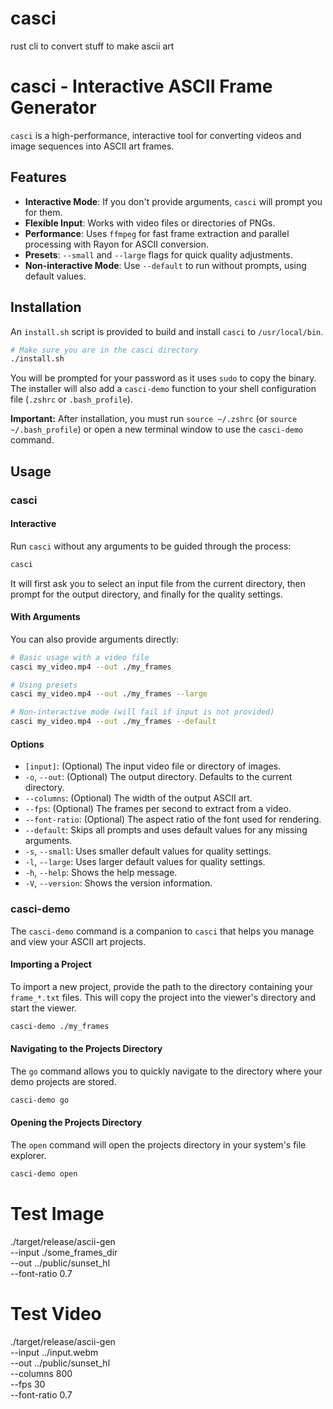 # casci

rust cli to convert stuff to make ascii art

# casci - Interactive ASCII Frame Generator

`casci` is a high-performance, interactive tool for converting videos and image sequences into ASCII art frames.

## Features

- **Interactive Mode**: If you don't provide arguments, `casci` will prompt you for them.
- **Flexible Input**: Works with video files or directories of PNGs.
- **Performance**: Uses `ffmpeg` for fast frame extraction and parallel processing with Rayon for ASCII conversion.
- **Presets**: `--small` and `--large` flags for quick quality adjustments.
- **Non-interactive Mode**: Use `--default` to run without prompts, using default values.

## Installation

An `install.sh` script is provided to build and install `casci` to `/usr/local/bin`.

```bash
# Make sure you are in the casci directory
./install.sh
```

You will be prompted for your password as it uses `sudo` to copy the binary. The installer will also add a `casci-demo` function to your shell configuration file (`.zshrc` or `.bash_profile`).

**Important:** After installation, you must run `source ~/.zshrc` (or `source ~/.bash_profile`) or open a new terminal window to use the `casci-demo` command.

## Usage

### casci

#### Interactive

Run `casci` without any arguments to be guided through the process:

```bash
casci
```

It will first ask you to select an input file from the current directory, then prompt for the output directory, and finally for the quality settings.

#### With Arguments

You can also provide arguments directly:

```bash
# Basic usage with a video file
casci my_video.mp4 --out ./my_frames

# Using presets
casci my_video.mp4 --out ./my_frames --large

# Non-interactive mode (will fail if input is not provided)
casci my_video.mp4 --out ./my_frames --default
```

#### Options

- `[input]`: (Optional) The input video file or directory of images.
- `-o`, `--out`: (Optional) The output directory. Defaults to the current directory.
- `--columns`: (Optional) The width of the output ASCII art.
- `--fps`: (Optional) The frames per second to extract from a video.
- `--font-ratio`: (Optional) The aspect ratio of the font used for rendering.
- `--default`: Skips all prompts and uses default values for any missing arguments.
- `-s`, `--small`: Uses smaller default values for quality settings.
- `-l`, `--large`: Uses larger default values for quality settings.
- `-h`, `--help`: Shows the help message.
- `-V`, `--version`: Shows the version information.

### casci-demo

The `casci-demo` command is a companion to `casci` that helps you manage and view your ASCII art projects.

#### Importing a Project

To import a new project, provide the path to the directory containing your `frame_*.txt` files. This will copy the project into the viewer's directory and start the viewer.

```bash
casci-demo ./my_frames
```

#### Navigating to the Projects Directory

The `go` command allows you to quickly navigate to the directory where your demo projects are stored.

```bash
casci-demo go
```

#### Opening the Projects Directory

The `open` command will open the projects directory in your system's file explorer.

```bash
casci-demo open
```

# Test Image

./target/release/ascii-gen \
  --input ./some_frames_dir \
  --out ../public/sunset_hl \
  --font-ratio 0.7

# Test Video

./target/release/ascii-gen \
  --input ../input.webm \
  --out ../public/sunset_hl \
  --columns 800 \
  --fps 30 \
  --font-ratio 0.7
